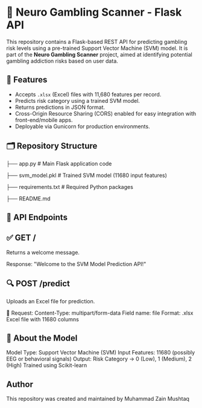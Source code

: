 # 🧠 Neuro Gambling Scanner - Flask API

This repository contains a Flask-based REST API for predicting gambling risk levels using a pre-trained Support Vector Machine (SVM) model. It is part of the **Neuro Gambling Scanner** project, aimed at identifying potential gambling addiction risks based on user data.

## 🚀 Features

- Accepts `.xlsx` (Excel) files with 11,680 features per record.
- Predicts risk category using a trained SVM model.
- Returns predictions in JSON format.
- Cross-Origin Resource Sharing (CORS) enabled for easy integration with front-end/mobile apps.
- Deployable via Gunicorn for production environments.

## 🗂️ Repository Structure
├── app.py # Main Flask application code

├── svm_model.pkl # Trained SVM model (11680 input features)

├── requirements.txt # Required Python packages

├── README.md

## 📡 API Endpoints
## ✅ GET /
Returns a welcome message.

Response:
"Welcome to the SVM Model Prediction API!"

## 🔍 POST /predict
Uploads an Excel file for prediction.

🔸 Request:
Content-Type: multipart/form-data
Field name: file
Format: .xlsx Excel file with 11680 columns

## 🧠 About the Model
Model Type: Support Vector Machine (SVM)
Input Features: 11680 (possibly EEG or behavioral signals)
Output: Risk Category → 0 (Low), 1 (Medium), 2 (High)
Trained using Scikit-learn

##  Author
This repository was created and maintained by Muhammad Zain Mushtaq 
